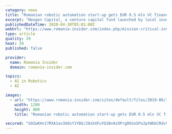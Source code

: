 ```yaml
---
category: news
title: "Romanian robotic automation start-up gets EUR 0.5 mln VC financing"
excerpt: "Neogen Capital, a venture capital fund launched by local investor Calin Fusu, has invested EUR 500,000 in Robotic Pro"
publishedDateTime: 2020-04-30T05:01:00Z
webUrl: "https://www.romania-insider.com/index.php/mission-critical-investment-neogen-apr-2020"
type: article
quality: 39
heat: 39
published: false

provider:
  name: Romania Insider
  domain: romania-insider.com

topics:
  - AI in Robotics
  - AI

images:
  - url: "https://www.romania-insider.com/sites/default/files/2019-06/innovation_money_-_shutterstock.jpg"
    width: 1200
    height: 800
    title: "Romanian robotic automation start-up gets EUR 0.5 mln VC financing"

secured: "G9ZwKHv17RXA1ev3OdsY1YBG/28xkXFuYQ1BvAzOPrgD6SoSPaJptWbGCRdvVnAj9O1jmUJBD9xxBVaGS5O8uxuUbzLXqqhitFQAqsnmv6blAN9ha1AfWFeseIVTIud0Y25YkwO3e3m+VtgQrR2bFcZUAi6txRJrwl1vHlhPsWdaXf3E5Jn5Pm3bI1nf0vM4Z9elW51yPgPJ3ZfFFoif5i2Xb6kbqTGpUrAFnQudQ+xaxvoQixoq4VIBVUmwekY2z9rKB5aN+IpjtOVUeBmikqjz9ZYjuo5HdfJpKeDdxWMQogB+WZ2ANV5Gjw0THdOE;lIagLhk8hRsHrzuyYkqf5w=="
---
```


